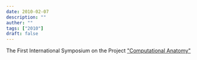 ```yaml
---
date: 2010-02-07
description: ""
auther: ""
tags: ["2010"]
draft: false
---
```

The First International Symposium on the Project ["Computational Anatomy"](http://www.mext.go.jp/a_menu/shinkou/hojyo/chukan-jigohyouka/1316673.htm)
